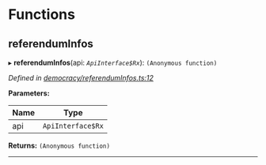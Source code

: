 

# Functions

<a id="referenduminfos"></a>

##  referendumInfos

▸ **referendumInfos**(api: *`ApiInterface$Rx`*): `(Anonymous function)`

*Defined in [democracy/referendumInfos.ts:12](https://github.com/polkadot-js/api/blob/c4ba8ca/packages/api-derive/src/democracy/referendumInfos.ts#L12)*

**Parameters:**

| Name | Type |
| ------ | ------ |
| api | `ApiInterface$Rx` |

**Returns:** `(Anonymous function)`

___

